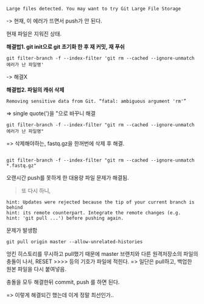 
```
Large files detected. You may want to try Git Large File Storage 
```

-> 현재, 이 에러가 뜨면서 push가 안 된다.

현재 파일은 지워진 상태.

**해결법1. git init으로 git 초기화 한 후 재 커밋, 재 푸쉬**
```
git filter-branch -f --index-filter 'git rm --cached --ignore-unmatch 에러가 난 파일명'
```
-> 해결X

**해결법2. 파일의 캐쉬 삭제**

```
Removing sensitive data from Git. “fatal: ambiguous argument 'rm'”
```


=> single quote(')을 "으로 바꾸니 해결 
```
git filter-branch -f --index-filter "git rm --cached --ignore-unmatch 에러가 난 파일명"

```

=> 삭제해야하는, fastq.gz을 한꺼번에 삭제 후 해결.

```

git filter-branch -f --index-filter "git rm --cached --ignore-unmatch  *.fastq.gz"

```

오랜시간 push를 못하게 한 대용량 파일 문제가 해결됨.



> 또 다시 하니, 
```
hint: Updates were rejected because the tip of your current branch is behind
hint: its remote counterpart. Integrate the remote changes (e.g.
hint: 'git pull ...') before pushing again.
``` 

문제가 발생함

```
git pull origin master --allow-unrelated-histories
```
엉킨 히스토리를 무시하고 pull했기 때문에 master 브랜치와 다른 원격저장소의 파일의 충돌이 나서, RESET >>>> 등의 기호가 파일에 적힌다.
=> 일단은 pull하고, 백업한 원본 파일을 다시 붙여넣음.

충돌을 모두 해결한뒤 commit, push 를 하면 된다.

=> 이렇게 해결되긴 했는데 이게 정말 최선인가..
